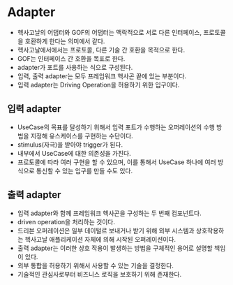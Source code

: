 # Adapter
- 헥사고날의 어댑터와 GOF의 어댑터는 맥락적으로 서로 다른 인터페이스, 프로토콜을 호환하게 한다는 의미에서 같다.
- 헥사고날에서에서는 프로토콜, 다른 기술 간 호환을 목적으로 한다.
- GOF는 인터페이스 간 호환을 목표로 한다.
- adapter가 포트를 사용하는 식으로 구성된다.
- 입력, 출력 adapter는 모두 프레임워크 핵사곤 끝에 있는 부분이다.
- 입력 adapter는 Driving Operation을 허용하기 위한 입구이다.

## 입력 adapter
- UseCase의 목표를 달성하기 위해서 입력 포트가 수행하는 오퍼레이션의 수행 방법을 지정해 유스케이스를 구현하는 수단이다.
- stimulus(자극)을 받아야 trigger가 된다.
- 내부에서 UseCase에 대한 의존성을 가진다.
- 프로토콜에 따라 여러 구현을 할 수 있으며, 이를 통해서 UseCase 하나에 여러 방식으로 통신할 수 있는 입구를 만들 수도 있다. 

## 출력 adapter
- 입력 adapter와 함께 프레임워크 헥사곤을 구성하는 두 번째 컴포넌트다.
- driven operation을 처리하는 것이다.
- 드리븐 오퍼레이션은 일부 데이털르 보내거나 받기 위해 외부 시스템과 상호작용하는 헥사고날 애플리케이션 자체에 의해 시작된 오퍼레이션이다.
- 출력 adapter는 이러한 상호 작용이 발생하는 방법을 구체적인 용어로 설명할 책임이 있다.
- 외부 통합을 허용하기 위해서 사용할 수 있는 기술을 결정한다.
- 기술적인 관심사로부터 비즈니스 로직을 보호하기 위해 존재한다.
